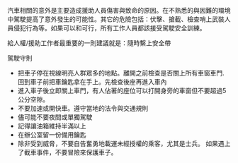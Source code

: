[Title]: # (駕駛指南)
[Difficulty]: # (初學者)
[Order]: # (0)

汽車相關的意外是主要造成援助人員傷害與致命的原因。在不熟悉的與因難的環境中駕駛提高了意外發生的可能性。其它的危險包括：伏擊、搶截、檢查哨上武裝人員侵犯行為等。如果可以和可行，所有工作人員都該接受駕駛安全訓練。

給人權/援助工作者最重要的一則建議就是：隨時繫上安全帶

駕駛守則
* 把車子停在視線明亮人群眾多的地點。離開之前檢查是否關上所有車窗車門. 回到車子前把車鑰匙拿在手上。先檢查後座再進入車內
* 進入車子後立即關上車門，有人佔著的座位可以打開身旁的車窗但不要超過5公分空隙。
* 不要加速或開快車。遵守當地的法令與交通規則
* 儘可能不要夜間或單獨駕駛
* 記得讓油箱維持半滿以上
* 在辦公室留一份備用鑰匙
* 除非受到威脅，不要自告奮勇地載運未經授權的乘客，尤其是士兵。 如果遇上了截車事件，不要冒險來保護車子。